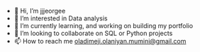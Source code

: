 - 👋 Hi, I’m jjjeorgee
- 👀 I’m interested in Data analysis 
- 🌱 I’m currently learning, and working on building my portfolio 
- 💞️ I’m looking to collaborate on SQL or Python projects 
- 📫 How to reach me oladimeji.olaniyan.mumini@gmail.com 

<!---
jjjeorgee/jjjeorgee is a ✨ special ✨ repository because its `README.md` (this file) appears on your GitHub profile.
You can click the Preview link to take a look at your changes.
--->
